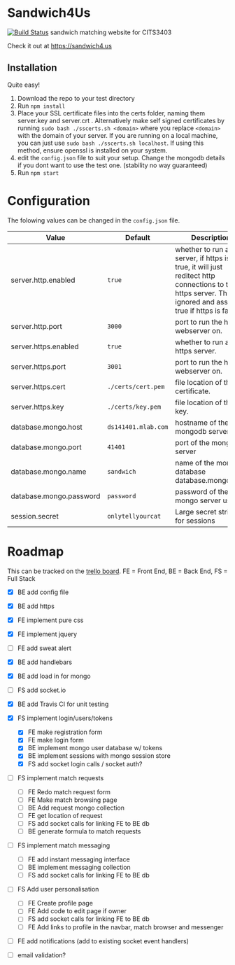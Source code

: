 # Sandwich4Us
[![Build Status](https://travis-ci.org/mrfrase3/Sandwich4Us.svg?branch=master)](https://travis-ci.org/mrfrase3/Sandwich4Us)
sandwich matching website for CITS3403

Check it out at https://sandwich4.us

## Installation ##
Quite easy!

 1. Download the repo to your test directory
 2. Run `npm install`
 3. Place your SSL certificate files into the certs folder, naming them server.key and server.crt . Alternatively make self signed certificates by running `sudo bash ./sscerts.sh <domain>` where you replace `<domain>` with the domain of your server. If you are running on a local machine, you can just use `sudo bash ./sscerts.sh localhost`. If using this method, ensure openssl is installed on your system.
 4. edit the `config.json` file to suit your setup. Change the mongodb details if you dont want to use the test one. (stability no way guaranteed)
 5. Run `npm start`

# Configuration

The folowing values can be changed in the `config.json` file.


Value|Default|Description
-----|-------|-----------
server.http.enabled     |`true`| whether to run a http server, if https is also true, it will just reditect http connections to the https server. This is ignored and assumed true if https is false.
server.http.port        |`3000`| port to run the http webserver on.
server.https.enabled    |`true`| whether to run a https server.
server.https.port       |`3001`| port to run the https webserver on.
server.https.cert       | `./certs/cert.pem`| file location of the ssl certificate.
server.https.key        | `./certs/key.pem`| file location of the ssl key.
database.mongo.host     |`ds141401.mlab.com`| hostname of the mongodb server
database.mongo.port     |`41401`| port of the mongo server
database.mongo.name     |`sandwich`| name of the mongo database database.mongo.user     |`public`| username of the mongo server user
database.mongo.password |`password`| password of the mongo server user
session.secret          |`onlytellyourcat`| Large secret string for sessions

# Roadmap
This can be tracked on the [trello board](https://trello.com/b/lY581frK).
FE = Front End, BE = Back End, FS = Full Stack

 - [x] BE add config file
 - [x] BE add https
 - [x] FE implement pure css
 - [x] FE implement jquery
 - [ ] FE add sweat alert
 - [x] BE add handlebars
 - [x] BE add load in for mongo
 - [ ] FS add socket.io
 - [x] BE add Travis CI for unit testing

 - [x] FS implement login/users/tokens
   - [x] FE make registration form
   - [x] FE make login form
   - [x] BE implement mongo user database w/ tokens
   - [x] BE implement sessions with mongo session store
   - [x] FS add socket login calls / socket auth?

 - [ ] FS implement match requests
   - [ ] FE Redo match request form
   - [ ] FE Make match browsing page
   - [ ] BE Add request mongo collection
   - [ ] FE get location of request
   - [ ] FS add socket calls for linking FE to BE db
   - [ ] BE generate formula to match requests

 - [ ] FS implement match messaging
   - [ ] FE add instant messaging interface
   - [ ] BE implement messaging collection
   - [ ] FS add socket calls for linking FE to BE db

 - [ ] FS Add user personalisation
   - [ ] FE Create profile page
   - [ ] FE Add code to edit page if owner
   - [ ] FS add socket calls for linking FE to BE db
   - [ ] FE Add links to profile in the navbar, match browser and messenger

 - [ ] FE add notifications (add to existing socket event handlers)
 - [ ] email validation?
